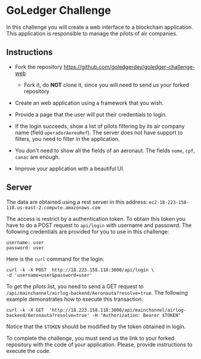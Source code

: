 # GoLedger Challenge

In this challenge you will create a web interface to a blockchain application. This application is responsible to manage the pilots of air companies.

## Instructions

- Fork the repository https://github.com/goledgerdev/goledger-challenge-web

  - Fork it, do **NOT** clone it, since you will need to send us your forked repository

- Create an web application using a framework that you wish.

- Provide a page that the user will put their credentials to login.

- If the login succeeds, show a list of pilots filtering by its air company name (field `operadorAereoRef`). The server does not have support to filters, you need to filter in the application.

- You don't need to show all the fields of an aeronaut. The fields `nome`, `cpf`, `canac` are enough.

- Improve your application with a beautiful UI.

## Server

The data are obtained using a rest server in this address: `ec2-18-223-158-118.us-east-2.compute.amazonaws.com`

The access is restrict by a authentication token. To obtain this token you have to do a POST request to `api/login` with username and passowrd. The following credentials are provided for you to use in this challenge:

```
username: user
password: user
```

Here is the `curl` command for the login:

```
curl -k -X POST  http://18.223.158.118:3000/api/login \
-d 'username=user&password=user'
```

To get the pilots list, you need to send a GET request to `/api/mainchannel/airlog-backend/Aeronauta?resolve=true`. The following example demonstrates how to execute this transaction:

```
curl -k -X GET  'http://18.223.158.118:3000/api/mainchannel/airlog-backend/Aeronauta?resolve=true' -H "Authorization: Bearer $TOKEN"
```

Notice that the `$TOKEN` should be modified by the token obtained in login.

To complete the challenge, you must send us the link to your forked repository with the code of your application. Please, provide instructions to execute the code.
